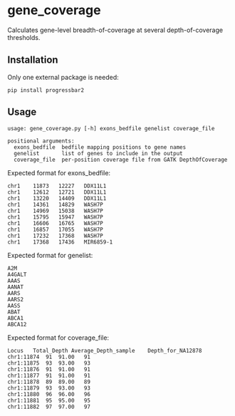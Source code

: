 # gene_coverage
Calculates gene-level breadth-of-coverage at several depth-of-coverage thresholds.

## Installation

Only one external package is needed:
```
pip install progressbar2
```

## Usage
```
usage: gene_coverage.py [-h] exons_bedfile genelist coverage_file

positional arguments:
  exons_bedfile  bedfile mapping positions to gene names
  genelist       list of genes to include in the output
  coverage_file  per-position coverage file from GATK DepthOfCoverage
```
Expected format for exons_bedfile:
```
chr1	11873	12227	DDX11L1
chr1	12612	12721	DDX11L1
chr1	13220	14409	DDX11L1
chr1	14361	14829	WASH7P
chr1	14969	15038	WASH7P
chr1	15795	15947	WASH7P
chr1	16606	16765	WASH7P
chr1	16857	17055	WASH7P
chr1	17232	17368	WASH7P
chr1	17368	17436	MIR6859-1
```
Expected format for genelist:
```
A2M
A4GALT
AAAS
AANAT
AARS
AARS2
AASS
ABAT
ABCA1
ABCA12
```
Expected format for coverage_file:
```
Locus	Total_Depth	Average_Depth_sample	Depth_for_NA12878
chr1:11874	91	91.00	91
chr1:11875	93	93.00	93
chr1:11876	91	91.00	91
chr1:11877	91	91.00	91
chr1:11878	89	89.00	89
chr1:11879	93	93.00	93
chr1:11880	96	96.00	96
chr1:11881	95	95.00	95
chr1:11882	97	97.00	97
```
